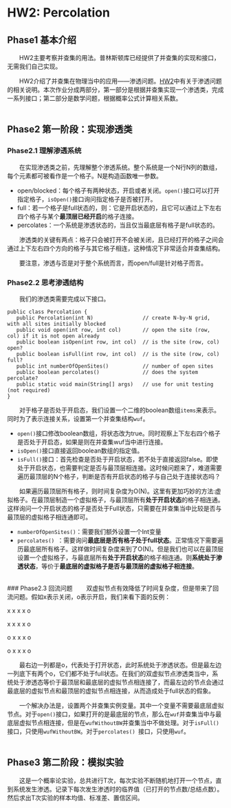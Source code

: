 # HW2: Percolation

## Phase1 基本介绍
&emsp;&emsp;HW2主要考察并查集的用法。普林斯顿库已经提供了并查集的实现和接口，无需我们自己实现。

&emsp;&emsp;HW2介绍了并查集在物理当中的应用——渗透问题。[HW2](https://sp18.datastructur.es/materials/hw/hw2/hw2)中有关于渗透问题的相关说明。本次作业分成两部分，第一部分是根据并查集实现一个渗透类，完成一系列接口；第二部分是数学问题，根据概率公式计算相关系数。
<br>
<br>
## Phase2 第一阶段：实现渗透类
### Phase2.1 理解渗透系统
&emsp;&emsp;在实现渗透类之前，先理解整个渗透系统。整个系统是一个N行N列的数组，每个元素都可被看作是一个格子。N是构造函数唯一参数。

- open/blocked：每个格子有两种状态，开启或者关闭。`open()`接口可以打开指定格子，`isOpen()`接口询问指定格子是否被打开。
- full：若一个格子是full状态的，则：它是开启状态的，且它可以通过上下左右四个格子与某个**最顶层已经开启**的格子连接。
- percolates：一个系统是渗透状态的，当且仅当最底层有格子是full状态的。

&emsp;&emsp;渗透类的关键有两点：格子只会被打开不会被关闭，且已经打开的格子之间会通过上下左右四个方向的格子与其它格子相连，这种情况下非常适合并查集结构。

&emsp;&emsp;要注意，渗透与否是对于整个系统而言，而open/full是针对格子而言。
<br>
### Phase2.2 思考渗透结构
&emsp;&emsp;我们的渗透类需要完成以下接口。

	public class Percolation {
	   public Percolation(int N)                // create N-by-N grid, with all sites initially blocked
	   public void open(int row, int col)       // open the site (row, col) if it is not open already
	   public boolean isOpen(int row, int col)  // is the site (row, col) open?
	   public boolean isFull(int row, int col)  // is the site (row, col) full?
	   public int numberOfOpenSites()           // number of open sites
	   public boolean percolates()              // does the system percolate?
	   public static void main(String[] args)   // use for unit testing (not required)
	}

&emsp;&emsp;对于格子是否处于开启态，我们设置一个二维的boolean数组`items`来表示。同时为了表示连接关系，设置第一个并查集结构`wuf`。

- `open()`接口修改boolean数组，将状态改为true。同时观察上下左右四个格子是否处于开启态，如果是则在并查集wuf当中进行连接。
- `isOpen()`接口直接返回boolean数组的指定值。
- `isFull()`接口：首先检查是否处于开启状态，若不处于直接返回false。即使处于开启状态，也需要判定是否与最顶层相连接。这时候问题来了，难道需要遍历最顶层的N个格子，判断是否有开启状态的格子与自己处于连接状态吗？

&emsp;&emsp;如果遍历最顶层所有格子，则时间复杂度为O(N)。这里有更加巧妙的方法:虚拟格子。在最顶层制造一个虚拟格子，与最顶层所有**处于开启状态**的格子相连通。这样询问一个开启状态的格子是否处于Full状态，只需要在并查集当中比较是否与最顶层的虚拟格子相连通即可。

- `numberOfOpenSites()`：需要我们额外设置一个Int变量
- `percolates() `：需要询问**最底层是否有格子处于full状态**。正常情况下需要遍历最底层所有格子。这样做时间复杂度来到了O(N)。但是我们也可以在最顶层设置一个虚拟格子，与最底层所有**处于开启状态**的格子相连通。则**系统处于渗透状态**，等价于**最底层的虚拟格子是否与最顶层的虚拟格子相连接**。
<br>
### Phase2.3 回流问题
&emsp;&emsp;双虚拟节点有效降低了时间复杂度，但是带来了回流问题。假如x表示关闭，o表示开启，我们来看下面的反例：

x x x x o

x x x x o

o x x x o

o x x x o

&emsp;&emsp;最右边一列都是o，代表处于打开状态，此时系统处于渗透状态。但是最左边一列底下有两个o，它们都不处于full状态。在我们的双虚拟节点渗透类当中，系统处于渗透态等价于最顶层和最底层的虚拟节点相连接了，而最左边的节点会通过最底层的虚拟节点和最顶层的虚拟节点相连接，从而造成处于full状态的假象。

&emsp;&emsp;一个解决办法是，设置两个并查集实例变量。其中一个变量不需要最底层虚拟节点。对于`open()`接口，如果打开的是最底层的节点，那么在`wuf`并查集当中与最底层虚拟节点相连接，但是在`wufWithoutBW`并查集当中不做处理。对于`isFull()`接口，只使用`wufWithoutBW`。对于`percolates() `接口，只使用`wuf`。
<br>
<br>
## Phase3 第二阶段：模拟实验
&emsp;&emsp;这是一个概率论实验，总共进行T次，每次实验不断随机地打开一个节点，直到系统发生渗透。记录下每次发生渗透时的临界值（已打开的节点数/总结点数）。然后求出T次实验的样本均值、标准差、置信区间。
